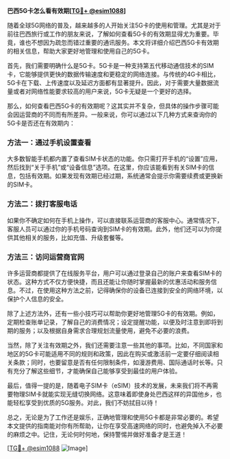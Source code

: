 **巴西5G卡怎么看有效期[[TG💪+ @esim1088](https://t.me/s/esim1088)]**

随着全球5G网络的普及，越来越多的人开始关注5G卡的使用和管理。尤其是对于前往巴西旅行或工作的朋友来说，了解如何查看5G卡的有效期显得尤为重要。毕竟，谁也不想因为疏忽而错过重要的通讯服务。本文将详细介绍巴西5G卡有效期的相关信息，帮助大家更好地管理和使用自己的5G卡。

首先，我们需要明确什么是5G卡。5G卡是一种支持第五代移动通信技术的SIM卡，它能够提供更快的数据传输速度和更稳定的网络连接。与传统的4G卡相比，5G卡在下载、上传速度以及延迟方面都有显著提升。因此，对于需要大量数据流量或者对网络性能要求较高的用户来说，5G卡无疑是一个更好的选择。

那么，如何查看巴西5G卡的有效期呢？这其实并不复杂，但具体的操作步骤可能会因运营商的不同而有所差异。一般来说，你可以通过以下几种方式来查询你的5G卡是否还在有效期内：

### 方法一：通过手机设置查看

大多数智能手机都内置了查看SIM卡状态的功能。你只需打开手机的“设置”应用，然后找到“关于手机”或“设备信息”选项。在这里，你应该能看到有关SIM卡的信息，包括有效期。如果发现有效期已经过期，系统通常会提示你需要续费或更换新的SIM卡。

### 方法二：拨打客服电话

如果你不确定如何在手机上操作，可以直接联系运营商的客服中心。通常情况下，客服人员可以通过你的手机号码查询到SIM卡的有效期。此外，他们还可以为你提供其他相关的服务，比如充值、升级套餐等。

### 方法三：访问运营商官网

许多运营商都提供了在线服务平台，用户可以通过登录自己的账户来查看SIM卡的状态。这种方式不仅方便快捷，而且还能让你随时掌握最新的优惠活动和服务信息。不过，在使用这种方法之前，记得确保你的设备已连接到安全的网络环境，以保护个人信息的安全。

除了上述方法外，还有一些小技巧可以帮助你更好地管理5G卡的有效期。例如，定期检查账单记录，了解自己的消费情况；设定提醒功能，以便及时注意到即将到期的服务；以及根据自身需求合理规划流量使用，避免不必要的浪费。

当然，除了关注有效期之外，我们还需要注意一些其他的事项。比如，不同国家和地区的5G卡可能适用不同的规则和政策，因此在购买或激活前一定要仔细阅读相关条款；同时，也要留意是否有任何限制条件，如漫游费用、国际通话时长等。只有充分了解这些细节，才能确保自己能够享受到最佳的用户体验。

最后，值得一提的是，随着电子SIM卡（eSIM）技术的发展，未来我们将不再需要物理SIM卡就能实现无缝切换网络。这意味着即使身处巴西这样的异国他乡，也能轻松享受到优质的5G服务。对此，我们不妨拭目以待！

总之，无论是为了工作还是娱乐，正确地管理和使用5G卡都是非常必要的。希望本文提供的指南能对你有所帮助，让你在享受高速网络的同时，也避免掉入不必要的麻烦之中。记住，无论何时何地，保持警惕并做好准备才是王道！

[[TG💪+ @esim1088](https://t.me/s/esim1088) ![Image](https://i.postimg.cc/4NQfJmqS/Snipaste-2025-05-13-00-14-12.png)]